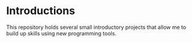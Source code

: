 # Introductions
This repository holds several small introductory projects that allow me to build up skills using
new programming tools.
